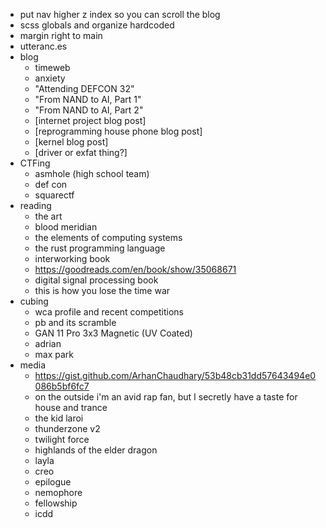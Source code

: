- put nav higher z index so you can scroll the blog
- scss globals and organize hardcoded
- margin right to main
- utteranc.es
- blog
    - timeweb
    - anxiety
    - "Attending DEFCON 32"
    - "From NAND to AI, Part 1"
    - "From NAND to AI, Part 2"
    - [internet project blog post]
    - [reprogramming house phone blog post]
    - [kernel blog post]
    - [driver or exfat thing?]
- CTFing
    - asmhole (high school team)
    - def con
    - squarectf
- reading
    - the art
    - blood meridian
    - the elements of computing systems
    - the rust programming language
    - interworking book
    - https://goodreads.com/en/book/show/35068671
    - digital signal processing book
    - this is how you lose the time war
- cubing
    - wca profile and recent competitions
    - pb and its scramble
    - GAN 11 Pro 3x3 Magnetic (UV Coated)
    - adrian
    - max park
- media
    - https://gist.github.com/ArhanChaudhary/53b48cb31dd57643494e0086b5bf6fc7
    - on the outside i'm an avid rap fan, but I secretly have a taste for house and trance
    - the kid laroi
    - thunderzone v2
    - twilight force
    - highlands of the elder dragon
    - layla
    - creo
    - epilogue
    - nemophore
    - fellowship
    - icdd